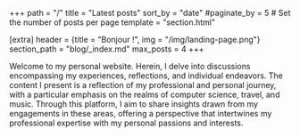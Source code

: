 +++
path = "/"
title = "Latest posts"
sort_by = "date"
#paginate_by = 5 # Set the number of posts per page
template = "section.html"

[extra]
header = {title = "Bonjour !", img = "/img/landing-page.png"}
section_path = "blog/_index.md"
max_posts = 4
+++

Welcome to my personal website. Herein, I delve into discussions encompassing my experiences, reflections, and individual endeavors. The content I present is a reflection of my professional and personal journey, with a particular emphasis on the realms of computer science, travel, and music. Through this platform, I aim to share insights drawn from my engagements in these areas, offering a perspective that intertwines my professional expertise with my personal passions and interests.